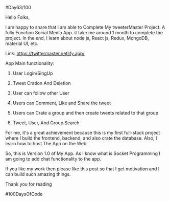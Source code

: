 #Day63/100

Hello Folks,



I am happy to share that I am able to  Complete My tweeterMaster Project. A fully Function Social Media App. it take me around 1 month to complete the project. In the end, I learn about node js, React js, Redux, MongoDB, material UI, etc.



Link: https://twittermaster.netlify.app/



App Main functionality:

1. User Login/SingUp

2. Tweet Cration And Deletion

3. User can follow other User

4. Users can Comment, Like and Share the tweet

5. Users can Crate a group and then create tweets related to that group

6. Tweet, User, And Group Search 





For me, it's a great achievement because this is my first full-stack project where I build the frontend, backend, and also crate the database. Also, I learn how to host The App on the Web.



So, this is Version 1.0 of My App. As I know what is Socket Programming I am going to add chat functionality to the app.



If you like my work then please like this post so that I get motivation and I can build such amazing things.



Thank you for reading

#100DaysOfCode